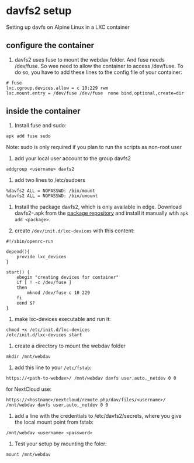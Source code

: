 # davfs2 setup
Setting up davfs on Alpine Linux in a LXC container

## configure the container
1. davfs2 uses fuse to mount the webdav folder. And fuse needs /dev/fuse. So wee need to allow the container to access /dev/fuse. To do so, you have to add these lines to the config file of your container:

```
# fuse
lxc.cgroup.devices.allow = c 10:229 rwm
lxc.mount.entry = /dev/fuse /dev/fuse  none bind,optional,create=dir
```  

## inside the container
1. Install fuse and sudo:
```
apk add fuse sudo
```
Note: sudo is only required if you plan to run the scripts as non-root user

1. add your local user account to the group davfs2
```
addgroup <username> davfs2
```


1. add two lines to /etc/sudoers
```
%davfs2 ALL = NOPASSWD: /bin/mount
%davfs2 ALL = NOPASSWD: /bin/umount
```


1. Install the package davfs2, which is 
only available in edge. Download davfs2-<versionnumber>.apk from the
[package repository](http://dl-cdn.alpinelinux.org/alpine/edge/community/) and install it manually wtih ```apk add <package>```.

1. create ```/dev/init.d/lxc-devices``` with this content:

```
#!/sbin/openrc-run

depend(){
	provide lxc_devices
}

start() {
	ebegin "creating devices for container"
	if [ ! -c /dev/fuse ] 
	then
		mknod /dev/fuse c 10 229
	fi
	eend $?
}
```

1. make lxc-devices executable and run it:
```
chmod +x /etc/init.d/lxc-devices
/etc/init.d/lxc-devices start
```

1. create a directory to mount the webdav folder
```
mkdir /mnt/webdav
```

1. add this line to your ```/etc/fstab```:
```
https://<path-to-webdav>/ /mnt/webdav davfs user,auto,_netdev 0 0 
```

for NextCloud use:
```
https://<hostname>/nextcloud/remote.php/dav/files/<username>/ /mnt/webdav davfs user,auto,_netdev 0 0 
```

1. add a line with the credentials to /etc/davfs2/secrets, where you give the local mount point from fstab:
```
/mnt/webdav <username> <password>
```




1. Test your setup by mounting the foler:
```
mount /mnt/webdav
```

